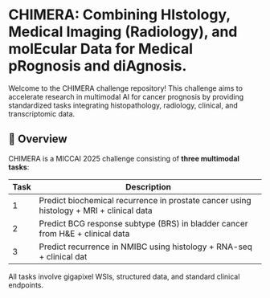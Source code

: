 
# CHIMERA: Combining HIstology, Medical Imaging (Radiology), and molEcular Data for Medical pRognosis and diAgnosis.

Welcome to the CHIMERA challenge repository! This challenge aims to accelerate research in multimodal AI for cancer prognosis by providing standardized tasks integrating histopathology, radiology, clinical, and transcriptomic data.

## 🚀 Overview

CHIMERA is a MICCAI 2025 challenge consisting of **three multimodal tasks**:

| Task | Description                                                                 |
|------|-----------------------------------------------------------------------------|
| 1    | Predict biochemical recurrence in prostate cancer using histology + MRI + clinical data |
| 2    | Predict BCG response subtype (BRS) in bladder cancer from H&E + clinical data |
| 3    | Predict recurrence in NMIBC using histology + RNA-seq + clinical dat          |

All tasks involve gigapixel WSIs, structured data, and standard clinical endpoints.

